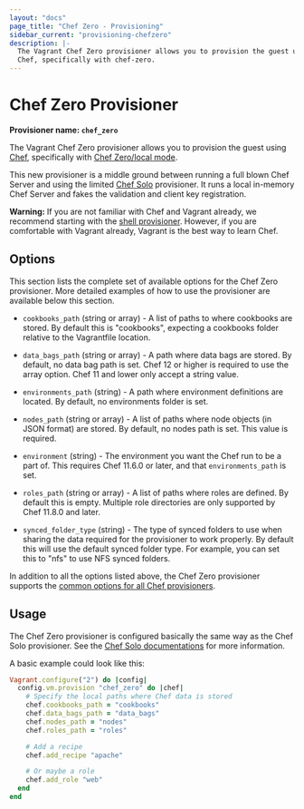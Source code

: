```yaml
---
layout: "docs"
page_title: "Chef Zero - Provisioning"
sidebar_current: "provisioning-chefzero"
description: |-
  The Vagrant Chef Zero provisioner allows you to provision the guest using
  Chef, specifically with chef-zero.
---
```


# Chef Zero Provisioner

**Provisioner name: `chef_zero`**

The Vagrant Chef Zero provisioner allows you to provision the guest using
[Chef](https://www.getchef.com/chef/), specifically with
[Chef Zero/local mode](https://docs.getchef.com/ctl_chef_client.html#run-in-local-mode).

This new provisioner is a middle ground between running a full blown
Chef Server and using the limited [Chef Solo](/docs/provisioning/chef_solo.html)
provisioner. It runs a local in-memory Chef Server and fakes the validation
and client key registration.

<div class="alert alert-warning">
  <strong>Warning:</strong> If you are not familiar with Chef and Vagrant already,
  we recommend starting with the <a href="/docs/provisioning/shell.html">shell
  provisioner</a>. However, if you are comfortable with Vagrant already, Vagrant
  is the best way to learn Chef.
</div>

## Options

This section lists the complete set of available options for the Chef Zero
provisioner. More detailed examples of how to use the provisioner are
available below this section.

* `cookbooks_path` (string or array) - A list of paths to where cookbooks
  are stored. By default this is "cookbooks", expecting a cookbooks folder
  relative to the Vagrantfile location.

* `data_bags_path` (string or array) - A path where data bags are stored. By
  default, no data bag path is set. Chef 12 or higher is required to use the
  array option. Chef 11 and lower only accept a string value.

* `environments_path` (string) - A path where environment definitions are
  located. By default, no environments folder is set.

* `nodes_path` (string or array) - A list of paths where node objects
  (in JSON format) are stored. By default, no nodes path is set. This value is
  required.

* `environment` (string) - The environment you want the Chef run to be
  a part of. This requires Chef 11.6.0 or later, and that `environments_path`
  is set.

* `roles_path` (string or array) - A list of paths where roles are defined.
  By default this is empty. Multiple role directories are only supported by
  Chef 11.8.0 and later.

* `synced_folder_type` (string) - The type of synced folders to use when
  sharing the data required for the provisioner to work properly. By default
  this will use the default synced folder type. For example, you can set this
  to "nfs" to use NFS synced folders.


In addition to all the options listed above, the Chef Zero provisioner supports
the [common options for all Chef provisioners](/docs/provisioning/chef_common.html).

## Usage

The Chef Zero provisioner is configured basically the same way as the Chef Solo
provisioner. See the [Chef Solo documentations](/docs/provisioning/chef_solo.html)
for more information.

A basic example could look like this:

```ruby
Vagrant.configure("2") do |config|
  config.vm.provision "chef_zero" do |chef|
    # Specify the local paths where Chef data is stored
    chef.cookbooks_path = "cookbooks"
    chef.data_bags_path = "data_bags"
    chef.nodes_path = "nodes"
    chef.roles_path = "roles"

    # Add a recipe
    chef.add_recipe "apache"

    # Or maybe a role
    chef.add_role "web"
  end
end
```
